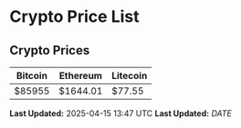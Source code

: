 # Crypto Price List

## Crypto Prices
| Bitcoin | Ethereum | Litecoin |
| ------- | -------- | -------- |
| $85955 | $1644.01 | $77.55 |
**Last Updated:** 2025-04-15 13:47 UTC
**Last Updated:** $DATE$
